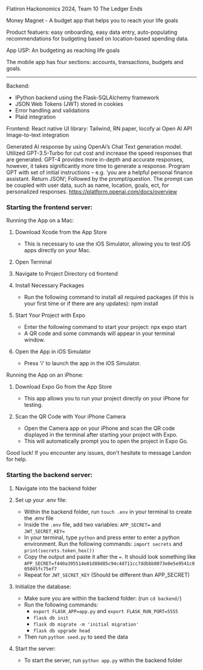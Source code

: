 Flatiron Hackonomics 2024, Team 10 The Ledger Ends

Money Magnet - A budget app that helps you to reach your life goals

Product featuers: easy onboarding, easy data entry, auto-populating recommendations for budgeting based on location-based spending data. 

App USP: An budgeting as reaching life goals

The mobile app has four sections: accounts, transactions, budgets and goals. 

----
Backend:
- IPython backend using the Flask-SQLAlchemy framework
- JSON Web Tokens (JWT) stored in cookies
- Error handling and validations 
- Plaid integration

Frontend: 
React native
UI library: Tailwind, RN paper, locofy ai 
Open AI API
Image-to-text integration

Generated AI response by using OpenAi’s Chat Text generation model.
Utilized GPT-3.5-Turbo for cut cost and increase the speed responses that are generated. GPT-4 provides more in-depth and accurate responses, however, it takes significantly more time to generate a response. 
Program GPT with set of initial instructions – e.g. ‘you are a helpful personal finance assistant. Return JSON’; Followed by the prompt/question. The prompt can be coupled with user data, such as name, location, goals, ect, for personalized responses.
https://platform.openai.com/docs/overview



### Starting the frontend server:

Running the App on a Mac:

1. Download Xcode from the App Store
   - This is necessary to use the iOS Simulator, allowing you to test iOS apps directly on your Mac.

2. Open Terminal
   
3. Navigate to  Project Directory
     cd frontend

4. Install Necessary Packages
   - Run the following command to install all required packages (if this is your first time or if there are any updates):
     npm install

5. Start Your Project with Expo
   - Enter the following command to start your project:
     npx expo start
   - A QR code and some commands will appear in your terminal window.

6. Open the App in iOS Simulator
   - Press 'i' to launch the app in the iOS Simulator.

Running the App on an iPhone:

1. Download Expo Go from the App Store
   - This app allows you to run your project directly on your iPhone for testing.

2. Scan the QR Code with Your iPhone Camera
   - Open the Camera app on your iPhone and scan the QR code displayed in the terminal after starting your project with Expo.
   - This will automatically prompt you to open the project in Expo Go.

Good luck! If you encounter any issues, don't hesitate to message Landon for help.

### Starting the backend server:
1. Navigate into the backend folder

2. Set up your .env file:
   - Within the backend folder, run `touch .env` in your terminal to create the .env file
   - Inside the `.env` file, add two variables: `APP_SECRET=` and `JWT_SECRET_KEY=`
   - In your terminal, type `python` and press enter to enter a python environment. Run the following commands: `import secrets` and `print(secrets.token_hex())`
   - Copy the output and paste it after the `=`. It should look something like `APP_SECRET=f440a395514e01d80d85c94c4d711cc7ddbbb8073e0e5e9541c005045fc75ef7`
   - Repeat for `JWT_SECRET_KEY` (Should be different than APP_SECRET)

3. Initialize the database:
   - Make sure you are within the backend folder: (run `cd backend/`)
   - Run the following commands:
      - `export FLASK_APP=app.py` and `export FLASK_RUN_PORT=5555`
      - `flask db init`
      - `flask db migrate -m 'initial migration'`
      - `flask db upgrade head`
   - Then run `python seed.py` to seed the data

4. Start the server:
   - To start the server, run `python app.py` within the backend folder
